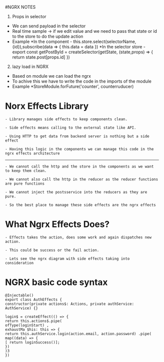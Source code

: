 #NGRX NOTES 
1. Props in selector 
 - We can send payload in the selector 
 - Real time sample -> if we edit value and we need to pass that state or id to the store to do the update action 
 - Example 
    *In the component 
        - this.store.select(selectorName, {id}),subscribe(data => {
            this.data = data 
        })
    *In the selector store 
        - export const getPostById = createSelector(getState, (state,props) => {
            return state.post[props.id]
        })

2. lazy load in NGRX
 - Based on module we can load the ngrx 
 - To achive this we have to write the code in the imports of the module 
 - Example 
    *StoreModule.forFuture('counter', counterruducer)

# Norx Effects Library

    - Library manages side effects to keep components clean.

    - Side effects means calling to the external state like API.

    - Using HTTP to get data from backend server is nothing but a side effect

    - Having this logic in the components we can manage this code in the ngrx effects architecture
----------------------------------------------------------------------------------------------------------------
    - We cannot call the http and the store in the components as we want to keep them clean.

    - We cannot also call the http in the reducer as the reducer functions are pure functions

    - We cannot inject the postsservice into the reducers as they are pure.

    - So the best place to manage these side effects are the ngrx effects

# What Ngrx Effects Does?

    - Effects takes the action, does some work and again dispatches new action.

    - This could be success or the fail action.

    - Lets see the ngrx diagram with side effects taking into consideration
    
# NGRX basic code syntax 
    @Injectable()
    export class AuthEffects {
    constructor(private actions$: Actions, private authService: AuthService) {}

    login$ = createEffect(() => {
    return this.actions$.pipe(
    ofType(loginStart) ,
    exhaustMa $his: this => {
    return this.authService.login(action.email, action.password) .pipe(
    map((data) => {
    [ return loginSuccess()];
    })
    )3
    })
